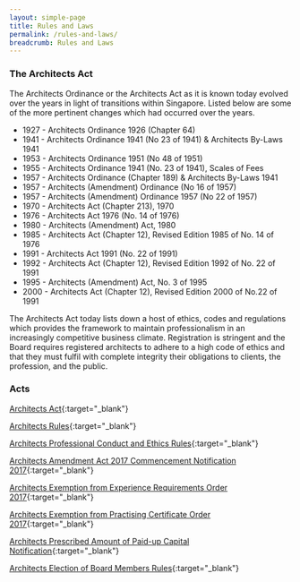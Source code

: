 ```yaml
---
layout: simple-page
title: Rules and Laws
permalink: /rules-and-laws/
breadcrumb: Rules and Laws
---
```


### **The Architects Act**

The Architects Ordinance or the Architects Act as it is known today evolved over the years in light of transitions within Singapore. Listed below are some of the more pertinent changes which had occurred over the years.

* 1927 - Architects Ordinance 1926 (Chapter 64)
* 1941 - Architects Ordinance 1941 (No 23 of 1941) & Architects By-Laws 1941
* 1953 - Architects Ordinance 1951 (No 48 of 1951)
* 1955 - Architects Ordinance 1941 (No. 23 of 1941), Scales of Fees
* 1957 - Architects Ordinance (Chapter 189) & Architects By-Laws 1941
* 1957 - Architects (Amendment) Ordinance (No 16 of 1957)
* 1957 - Architects (Amendment) Ordinance 1957 (No 22 of 1957)
* 1970 - Architects Act (Chapter 213), 1970
* 1976 - Architects Act 1976 (No. 14 of 1976)
* 1980 - Architects (Amendment) Act, 1980
* 1985 - Architects Act (Chapter 12), Revised Edition 1985 of No. 14 of 1976
* 1991 - Architects Act 1991 (No. 22 of 1991)
* 1992 - Architects Act (Chapter 12), Revised Edition 1992 of No. 22 of 1991
* 1995 - Architects (Amendment) Act, No. 3 of 1995
* 2000 - Architects Act (Chapter 12), Revised Edition 2000 of No.22 of 1991

The Architects Act today lists down a host of ethics, codes and regulations which provides the framework to maintain professionalism in an increasingly competitive business climate. Registration is stringent and the Board requires registered architects to adhere to a high code of ethics and that they must fulfil with complete integrity their obligations to clients, the profession, and the public.

### **Acts**

[Architects Act](https://sso.agc.gov.sg/Act/AA1991){:target="_blank"}

[Architects Rules](https://sso.agc.gov.sg/SL/AA1991-R1){:target="_blank"}

[Architects Professional Conduct and Ethics Rules](https://sso.agc.gov.sg/SL/AA1991-R2){:target="_blank"}

[Architects Amendment Act 2017 Commencement Notification 2017](https://sso.agc.gov.sg/SL/S564-2017){:target="_blank"}

[Architects Exemption from Experience Requirements Order 2017](https://sso.agc.gov.sg/SL/AA1991-S567-2017){:target="_blank"}

[Architects Exemption from Practising Certificate Order 2017](https://sso.agc.gov.sg/SL/AA1991-S568-2017){:target="_blank"}

[Architects Prescribed Amount of Paid-up Capital Notification](https://sso.agc.gov.sg/SL/AA1991-N2){:target="_blank"}

[Architects Election of Board Members Rules](https://sso.agc.gov.sg/SL/AA1991-R4){:target="_blank"}